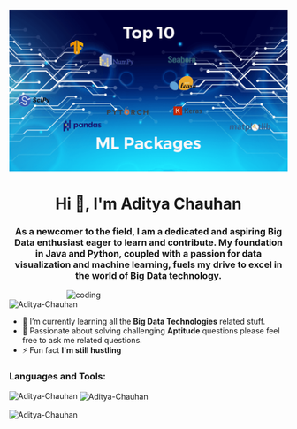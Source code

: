 ![logo](https://github.com/AdityaTheChauhan/AdityaTheChauhan/blob/main/Top10ML-1200x695.png)
<h1 align="center">Hi 👋, I'm Aditya Chauhan</h1>
<h3 align="center">As a newcomer to the field, I am a dedicated and aspiring Big Data enthusiast eager to learn and contribute. My foundation in Java and Python, coupled with a passion for data visualization and machine learning, fuels my drive to excel in the world of Big Data technology.</h3>

<img align="right" alt="coding" width="400" src="https://encrypted-tbn0.gstatic.com/images?q=tbn:ANd9GcSufSsiwxyOnBh4HQcIKR5YbECY8Z7WiCx3xpWjoQu6ZQ&s.gif">

<p align="left"> <img src="https://komarev.com/ghpvc/?username=AdityaTheChauhan&label=Profile%20views&color=0e75b6&style=flat" alt="Aditya-Chauhan" /> </p>

- 🌱 I’m currently learning all the **Big Data Technologies** related stuff.
- 💬 Passionate about solving challenging **Aptitude** questions please feel free to ask me related questions.
- ⚡ Fun fact **I'm still hustling**

<h3 align="left">Languages and Tools:</h3>

<p><img align="left" src="https://github-readme-stats.vercel.app/api/top-langs?username=AdityaTheChauhan&show_icons=true&locale=en&layout=compact" alt="Aditya-Chauhan" /></p>

<p>&nbsp;<img align="center" src="https://github-readme-stats.vercel.app/api?AdityaTheChauhan&show_icons=true&locale=en" alt="Aditya-Chauhan" /></p>

<p><img align="center" src="https://github-readme-streak-stats.herokuapp.com/?user=AdityaTheChauhan" alt="Aditya-Chauhan" /></p>
